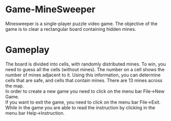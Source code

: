 # Game-MineSweeper
Minesweeper is a single-player puzzle video game. The objective of the game is to clear a rectangular board containing hidden mines.
# Gameplay
The board is divided into cells, with randomly distributed mines. To win, you need to guess all the cells (without mines). The number on a cell shows the number of mines adjacent to it. Using this information, you can determine cells that are safe, and cells that contain mines. There are 13 mines across the map. 
<br /> In order to create a new game you need to click on the menu bar File->New Game. 
<br /> If you want to exit the game, you need to click on the menu bar File->Exit.
<br /> While in the game you are able to read the instruction by clicking in the menu bar Help->Instruction.
